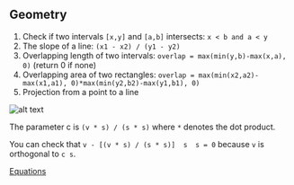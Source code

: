 ## Geometry
1. Check if two intervals `[x,y]` and `[a,b]` intersects: `x < b and a < y`
2. The slope of a line: `(x1 - x2) / (y1 - y2)`
3. Overlapping length of two intervals: `overlap = max(min(y,b)-max(x,a), 0)` (return 0 if none)
4. Overlapping area of two rectangles: `overlap = max(min(x2,a2)-max(x1,a1), 0)*max(min(y2,b2)-max(y1,b1), 0)`
5. Projection from a point to a line

![alt text](https://upload.wikimedia.org/wikipedia/commons/thumb/1/17/Linalg_projection_4.png/254px-Linalg_projection_4.png)

The parameter c is `(v * s) / (s * s)` where `*` denotes the dot product. 

You can check that `v - [(v * s) / (s * s)]  s  s = 0` because `v` is orthogonal to `c s`.

[Equations](https://en.wikipedia.org/wiki/Distance_from_a_point_to_a_line)
